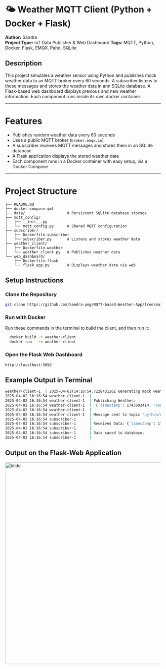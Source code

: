 # 🌤️ Weather MQTT Client (Python + Docker + Flask)

**Author:** Sandra  
**Project Type:** IoT Data Publisher & Web Dashboard
**Tags:** MQTT, Python, Docker, Flask, EMQX, Paho, SQLite

## Description
This project simulates a weather sensor using Python and publishes mock weather data to an MQTT broker every 60 seconds. A subscriber listens to these messages and stores the weather data in ann SQLite database. A Flask-based web dashboard displays previous and new weather information. Each component runs inside its own docker container.

---

# Features
- Publishes random weather data every 60 seconds
- Uses a public MQTT broker (`broker.emqx.io`)
- A subscriber receives MQTT messages and stores them in an SQLite database
- A Flask application displays the stored weather data
- Each component runs in a Docker container with easy setup, via a Docker Compose

---

# Project Structure
```
├── README.md
├── docker-compose.yml
├── data/                   # Persistent SQLite database storage
├── mqtt_config/
│   ├── __init__.py
│   └── mqtt_config.py      # Shared MQTT configuration
├── subscriber/
│   ├── Dockerfile.subscriber
│   └── subscriber.py       # Listens and stores weather data
├── weather_client/
│   ├── Dockerfile.weather
│   └── weather_client.py   # Publishes weather data
└── web_dashboard/
    ├── Dockerfile.flask
    └── flask_app.py        # Displays weather data via web
```

## Setup Instructions

### Clone the Repository

```bash
git clone https://github.com/Sandra-png/MQTT-based-Weather-App/tree/main
```

### Run with Docker
Run these commands in the terminal to build the client, and then run it:
```bash  
  docker build -t weather-client .
  docker run --rm weather-client
```

### Open the Flask Web Dashboard
```
http://localhost:5050
```

## Example Output in Terminal
```bash
weather-client-1  | 2025-04-02T14:16:54.722843126Z Generating mock weather data...
2025-04-02 16:16:54 weather-client-1  | 
2025-04-02 16:16:54 weather-client-1  | Publishing Weather:
2025-04-02 16:16:54 weather-client-1  |  {'timestamp': 1743603414, 'condition': 'Sunny', 'temperature': 21, 'wind_speed': 19, 'wind_direction': 'East'}
2025-04-02 16:16:54 weather-client-1  | 
2025-04-02 16:16:54 weather-client-1  | Message sent to topic 'python/mqtt'
2025-04-02 16:16:54 subscriber-1      | 
2025-04-02 16:16:54 subscriber-1      | Received Data: {'timestamp': 1743603414, 'condition': 'Sunny', 'temperature': 21, 'wind_speed': 19, 'wind_direction': 'East'}
2025-04-02 16:16:54 subscriber-1      | 
2025-04-02 16:16:54 subscriber-1      | Data saved to database.
2025-04-02 16:16:54 subscriber-1      | 
```

## Output on the Flask-Web Application
<img width="651" alt="bilde" src="https://github.com/user-attachments/assets/eeda37f8-fb50-444e-b754-78bcb198d8fa" />


